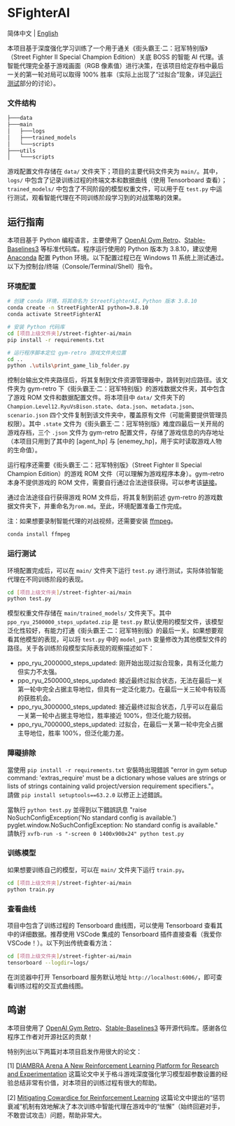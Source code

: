 # SFighterAI

简体中文 | [English](README.md)

本项目基于深度强化学习训练了一个用于通关《街头霸王·二：冠军特别版》（Street Fighter II Special Champion Edition）关底 BOSS 的智能 AI 代理。该智能代理完全基于游戏画面（RGB 像素值）进行决策，在该项目给定存档中最后一关的第一轮对局可以取得 100% 胜率（实际上出现了“过拟合”现象，详见[运行测试](#running-tests)部分的讨论）。

### 文件结构

```bash
├───data
├───main
│   ├───logs
│   ├───trained_models
│   └───scripts
├───utils
│   └───scripts
```

游戏配置文件存储在 `data/` 文件夹下；项目的主要代码文件夹为 `main/`。其中，`logs/` 中包含了记录训练过程的终端文本和数据曲线（使用 Tensorboard 查看）；`trained_models/` 中包含了不同阶段的模型权重文件，可以用于在 `test.py` 中运行测试，观看智能代理在不同训练阶段学习到的对战策略的效果。

## 运行指南

本项目基于 Python 编程语言，主要使用了 [OpenAI Gym Retro](https://retro.readthedocs.io/en/latest/getting_started.html)、[Stable-Baselines3](https://stable-baselines3.readthedocs.io/en/master/) 等标准代码库。程序运行使用的 Python 版本为 3.8.10，建议使用 [Anaconda](https://www.anaconda.com) 配置 Python 环境。以下配置过程已在 Windows 11 系统上测试通过。以下为控制台/终端（Console/Terminal/Shell）指令。

### 环境配置

```bash
# 创建 conda 环境，将其命名为 StreetFighterAI，Python 版本 3.8.10
conda create -n StreetFighterAI python=3.8.10
conda activate StreetFighterAI

# 安装 Python 代码库
cd [项目上级文件夹]/street-fighter-ai/main
pip install -r requirements.txt

# 运行程序脚本定位 gym-retro 游戏文件夹位置
cd ..
python .\utils\print_game_lib_folder.py
```

控制台输出文件夹路径后，将其复制到文件资源管理器中，跳转到对应路径。该文件夹为 gym-retro 下《街头霸王·二：冠军特别版》的游戏数据文件夹，其中包含了游戏 ROM 文件和数据配置文件。将本项目中 `data/` 文件夹下的 `Champion.Level12.RyuVsBison.state`、`data.json`、`metadata.json`、`scenario.json` 四个文件复制到该文件夹中，覆盖原有文件（可能需要提供管理员权限）。其中 `.state` 文件为《街头霸王·二：冠军特别版》难度四最后一关开局的游戏存档，三个 `.json` 文件为 gym-retro 配置文件，存储了游戏信息的内存地址（本项目只用到了其中的 [agent_hp] 与 [enemey_hp]，用于实时读取游戏人物的生命值）。

运行程序还需要《街头霸王·二：冠军特别版》（Street Fighter II Special Champion Edition）的游戏 ROM 文件（可以理解为游戏程序本身）。gym-retro 本身不提供游戏的 ROM 文件，需要自行通过合法途径获得。可以参考该[链接](https://wowroms.com/en/roms/sega-genesis-megadrive/street-fighter-ii-special-champion-edition-europe/26496.html)。

通过合法途径自行获得游戏 ROM 文件后，将其复制到前述 gym-retro 的游戏数据文件夹下，并重命名为`rom.md`。至此，环境配置准备工作完成。

注：如果想要录制智能代理的对战视频，还需要安装 [ffmpeg](https://ffmpeg.org/)。
```bash
conda install ffmpeg
```

### <a name="running-tests"></a>运行测试

环境配置完成后，可以在 `main/` 文件夹下运行 `test.py` 进行测试，实际体验智能代理在不同训练阶段的表现。

```bash
cd [项目上级文件夹]/street-fighter-ai/main
python test.py
```

模型权重文件存储在 `main/trained_models/` 文件夹下。其中 `ppo_ryu_2500000_steps_updated.zip` 是 `test.py` 默认使用的模型文件，该模型泛化性较好，有能力打通《街头霸王·二：冠军特别版》的最后一关。如果想要观看其他模型的表现，可以将 `test.py` 中的 `model_path` 变量修改为其他模型文件的路径。关于各训练阶段模型实际表现的观察描述如下：

* ppo_ryu_2000000_steps_updated: 刚开始出现过拟合现象，具有泛化能力但实力不太强。
* ppo_ryu_2500000_steps_updated: 接近最终过拟合状态，无法在最后一关第一轮中完全占据主导地位，但具有一定泛化能力。在最后一关三轮中有较高的获胜机会。
* ppo_ryu_3000000_steps_updated: 接近最终过拟合状态，几乎可以在最后一关第一轮中占据主导地位，胜率接近 100%，但泛化能力较弱。
* ppo_ryu_7000000_steps_updated: 过拟合，在最后一关第一轮中完全占据主导地位，胜率 100%，但泛化能力差。


### 障礙排除 

當使用 `pip install -r requirements.txt` 安裝時出現錯誤 "error in gym setup command: 'extras_require' must be a dictionary whose values are strings or lists of strings containing valid project/version requirement specifiers."。  
請做 `pip install setuptools==63.2.0` 以修正上述錯誤。  

當執行 `python test.py` 並得到以下錯誤訊息 "raise NoSuchConfigException('No standard config is available.')
pyglet.window.NoSuchConfigException: No standard config is available."  
請執行 `xvfb-run -s "-screen 0 1400x900x24" python test.py`

### 训练模型

如果想要训练自己的模型，可以在 `main/` 文件夹下运行 `train.py`。

```bash
cd [项目上级文件夹]/street-fighter-ai/main
python train.py
```

### 查看曲线

项目中包含了训练过程的 Tensorboard 曲线图，可以使用 Tensorboard 查看其中的详细数据。推荐使用 VSCode 集成的 Tensorboard 插件直接查看（我爱你 VSCode！）。以下列出传统查看方法：

```bash
cd [项目上级文件夹]/street-fighter-ai/main
tensorboard --logdir=logs/
```

在浏览器中打开 Tensorboard 服务默认地址 `http://localhost:6006/`，即可查看训练过程的交互式曲线图。

## 鸣谢
本项目使用了 [OpenAI Gym Retro](https://retro.readthedocs.io/en/latest/getting_started.html)、[Stable-Baselines3](https://stable-baselines3.readthedocs.io/en/master/) 等开源代码库。感谢各位程序工作者对开源社区的贡献！

特别列出以下两篇对本项目启发作用很大的论文：

[1] [DIAMBRA Arena A New Reinforcement Learning Platform for Research and Experimentation](https://arxiv.org/abs/2210.10595)
这篇论文中关于格斗游戏深度强化学习模型超参数设置的经验总结非常有价值，对本项目的训练过程有很大的帮助。

[2] [Mitigating Cowardice for Reinforcement Learning](https://ieee-cog.org/2022/assets/papers/paper_111.pdf)
这篇论文中提出的“惩罚衰减”机制有效地解决了本次训练中智能代理在游戏中的“怯懈”（始终回避对手，不敢尝试攻击）问题，帮助非常大。

